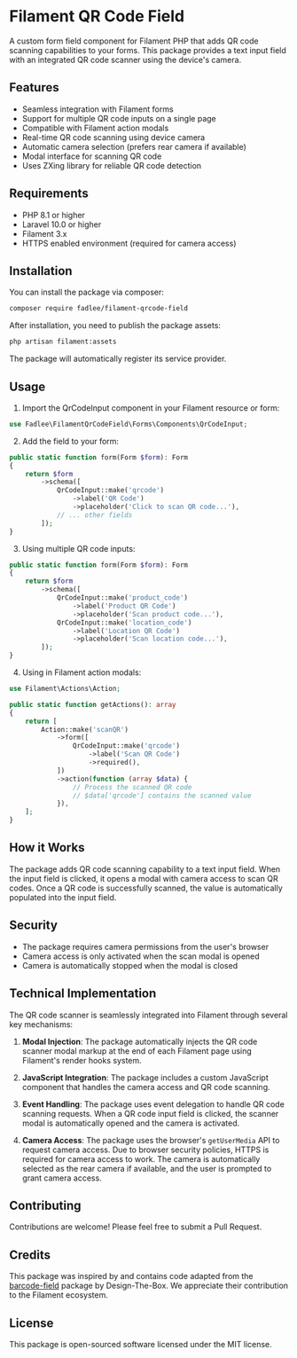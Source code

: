 # Filament QR Code Field

A custom form field component for Filament PHP that adds QR code scanning capabilities to your forms. This package provides a text input field with an integrated QR code scanner using the device's camera.

## Features

- Seamless integration with Filament forms
- Support for multiple QR code inputs on a single page
- Compatible with Filament action modals
- Real-time QR code scanning using device camera
- Automatic camera selection (prefers rear camera if available)
- Modal interface for scanning QR code
- Uses ZXing library for reliable QR code detection

## Requirements

- PHP 8.1 or higher
- Laravel 10.0 or higher
- Filament 3.x
- HTTPS enabled environment (required for camera access)

## Installation

You can install the package via composer:

```bash
composer require fadlee/filament-qrcode-field
```

After installation, you need to publish the package assets:

```bash
php artisan filament:assets
```

The package will automatically register its service provider.

## Usage

1. Import the QrCodeInput component in your Filament resource or form:

```php
use Fadlee\FilamentQrCodeField\Forms\Components\QrCodeInput;
```

2. Add the field to your form:

```php
public static function form(Form $form): Form
{
    return $form
        ->schema([
            QrCodeInput::make('qrcode')
                ->label('QR Code')
                ->placeholder('Click to scan QR code...'),
            // ... other fields
        ]);
}
```

3. Using multiple QR code inputs:

```php
public static function form(Form $form): Form
{
    return $form
        ->schema([
            QrCodeInput::make('product_code')
                ->label('Product QR Code')
                ->placeholder('Scan product code...'),
            QrCodeInput::make('location_code')
                ->label('Location QR Code')
                ->placeholder('Scan location code...'),
        ]);
}
```

4. Using in Filament action modals:

```php
use Filament\Actions\Action;

public static function getActions(): array
{
    return [
        Action::make('scanQR')
            ->form([
                QrCodeInput::make('qrcode')
                    ->label('Scan QR Code')
                    ->required(),
            ])
            ->action(function (array $data) {
                // Process the scanned QR code
                // $data['qrcode'] contains the scanned value
            }),
    ];
}
```

## How it Works

The package adds QR code scanning capability to a text input field. When the input field is clicked, it opens a modal with camera access to scan QR codes. Once a QR code is successfully scanned, the value is automatically populated into the input field.

## Security

- The package requires camera permissions from the user's browser
- Camera access is only activated when the scan modal is opened
- Camera is automatically stopped when the modal is closed

## Technical Implementation

The QR code scanner is seamlessly integrated into Filament through several key mechanisms:

1. **Modal Injection**: The package automatically injects the QR code scanner modal markup at the end of each Filament page using Filament's render hooks system.

2. **JavaScript Integration**: The package includes a custom JavaScript component that handles the camera access and QR code scanning.

3. **Event Handling**: The package uses event delegation to handle QR code scanning requests. When a QR code input field is clicked, the scanner modal is automatically opened and the camera is activated.

4. **Camera Access**: The package uses the browser's `getUserMedia` API to request camera access. Due to browser security policies, HTTPS is required for camera access to work. The camera is automatically selected as the rear camera if available, and the user is prompted to grant camera access.

## Contributing

Contributions are welcome! Please feel free to submit a Pull Request.

## Credits

This package was inspired by and contains code adapted from the [barcode-field](https://github.com/Design-The-Box/barcode-field) package by Design-The-Box. We appreciate their contribution to the Filament ecosystem.

## License

This package is open-sourced software licensed under the MIT license.
